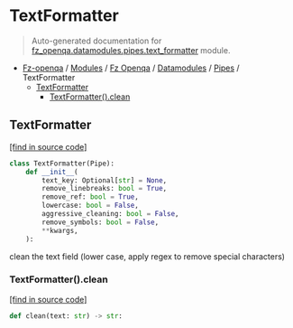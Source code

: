 # TextFormatter

> Auto-generated documentation for [fz_openqa.datamodules.pipes.text_formatter](blob/master/fz_openqa/datamodules/pipes/text_formatter.py) module.

- [Fz-openqa](../../../README.md#fz-openqa-index) / [Modules](../../../MODULES.md#fz-openqa-modules) / [Fz Openqa](../../index.md#fz-openqa) / [Datamodules](../index.md#datamodules) / [Pipes](index.md#pipes) / TextFormatter
    - [TextFormatter](#textformatter)
        - [TextFormatter().clean](#textformatterclean)

## TextFormatter

[[find in source code]](blob/master/fz_openqa/datamodules/pipes/text_formatter.py#L12)

```python
class TextFormatter(Pipe):
    def __init__(
        text_key: Optional[str] = None,
        remove_linebreaks: bool = True,
        remove_ref: bool = True,
        lowercase: bool = False,
        aggressive_cleaning: bool = False,
        remove_symbols: bool = False,
        **kwargs,
    ):
```

clean the text field (lower case, apply regex to remove special characters)

### TextFormatter().clean

[[find in source code]](blob/master/fz_openqa/datamodules/pipes/text_formatter.py#L34)

```python
def clean(text: str) -> str:
```
